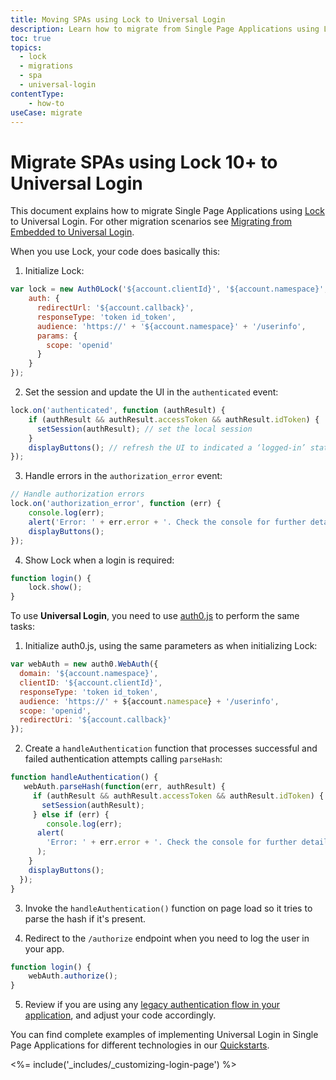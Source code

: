 ```yaml
---
title: Moving SPAs using Lock to Universal Login 
description: Learn how to migrate from Single Page Applications using Lock to Universal Login
toc: true
topics:
  - lock
  - migrations
  - spa
  - universal-login
contentType:
    - how-to
useCase: migrate
---
```


# Migrate SPAs using Lock 10+ to Universal Login

This document explains how to migrate Single Page Applications using [Lock](/libraries/lock) to Universal Login. For other migration scenarios see [Migrating from Embedded to Universal Login](/guides/login/migration-embedded-universal).

When you use Lock, your code does basically this:

1. Initialize Lock:

```js
var lock = new Auth0Lock('${account.clientId}', '${account.namespace}', {
    auth: {
      redirectUrl: '${account.callback}',
      responseType: 'token id_token',
      audience: 'https://' + '${account.namespace}' + '/userinfo',
      params: {
        scope: 'openid'
      }
    }
});
```

2. Set the session and update the UI in the `authenticated` event:
 
```js
lock.on('authenticated', function (authResult) {
    if (authResult && authResult.accessToken && authResult.idToken) {
      setSession(authResult); // set the local session
    }
    displayButtons(); // refresh the UI to indicated a ‘logged-in’ state.
});
```

3. Handle errors in the `authorization_error` event:

```js
// Handle authorization errors
lock.on('authorization_error', function (err) {
    console.log(err);
    alert('Error: ' + err.error + '. Check the console for further details.');
    displayButtons();
});
```

4. Show Lock when a login is required:
```js
function login() {
    lock.show();
}
```

To use **Universal Login**, you need to use [auth0.js](/libraries/auth0js) to perform the same tasks:

1. Initialize auth0.js, using the same parameters as when initializing Lock:

```js
var webAuth = new auth0.WebAuth({
  domain: '${account.namespace}',
  clientID: '${account.clientId}',
  responseType: 'token id_token',
  audience: 'https://' + ${account.namespace} + '/userinfo',
  scope: 'openid',
  redirectUri: '${account.callback}'
});
```

2. Create a `handleAuthentication` function that processes successful and failed authentication attempts calling `parseHash`:

```js
function handleAuthentication() {
   webAuth.parseHash(function(err, authResult) {
     if (authResult && authResult.accessToken && authResult.idToken) {
       setSession(authResult);
     } else if (err) {
        console.log(err);
      alert(
        'Error: ' + err.error + '. Check the console for further details.'
      );
    }
    displayButtons();
  });
}
```

3. Invoke the `handleAuthentication()` function on page load so it tries to parse the hash if it's present.

4. Redirect to the `/authorize` endpoint when you need to log the user in your app.

```js
function login() {
    webAuth.authorize();
}
```

5. Review if you are using any [legacy authentication flow in your application](guides/migration-legacy-flows), and adjust your code accordingly.

You can find complete examples of implementing Universal Login in Single Page Applications for different technologies in our [Quickstarts](/quickstart/spa).

<%= include('_includes/_customizing-login-page') %>
